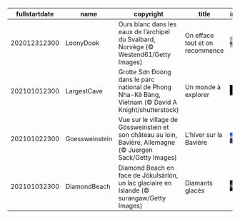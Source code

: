 |fullstartdate|name|copyright|title|image|
|--|--|--|--|--|
202012312300|LoonyDook|Ours blanc dans les eaux de l’archipel du Svalbard, Norvège (© Westend61/Getty Images)|On efface tout et on recommence|![](/fr-FR/2021/01/202012312300LoonyDook.jpg)|
202101012300|LargestCave|Grotte Sơn Đoòng dans le parc national de Phong Nha-Kẻ Bàng, Vietnam (© David A Knight/shutterstock)|Un monde à explorer|![](/fr-FR/2021/01/202101012300LargestCave.jpg)|
202101022300|Goessweinstein|Vue sur le village de Gössweinstein et son château au loin, Bavière, Allemagne (© Juergen Sack/Getty Images)|L’hiver sur la Bavière|![](/fr-FR/2021/01/202101022300Goessweinstein.jpg)|
202101032300|DiamondBeach|Diamond Beach en face de Jökulsárlón, un lac glaciaire en Islande (© surangaw/Getty Images)|Diamants glacés|![](/fr-FR/2021/01/202101032300DiamondBeach.jpg)|
